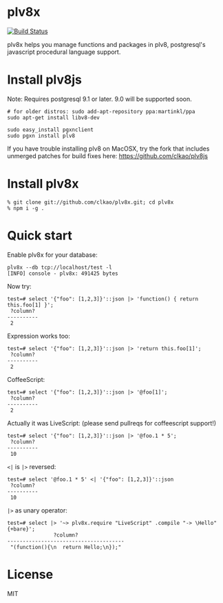 plv8x
======

[![Build Status](https://travis-ci.org/clkao/plv8x.png?branch=master)](https://travis-ci.org/clkao/plv8x)

plv8x helps you manage functions and packages in plv8, postgresql's javascript
procedural language support.

# Install plv8js

Note: Requires postgresql 9.1 or later.  9.0 will be supported soon.

```
# for older distros: sudo add-apt-repository ppa:martinkl/ppa
sudo apt-get install libv8-dev

sudo easy_install pgxnclient
sudo pgxn install plv8
```

If you have trouble installing plv8 on MacOSX, try the fork that includes unmerged patches for build fixes here: https://github.com/clkao/plv8js

# Install plv8x

    % git clone git://github.com/clkao/plv8x.git; cd plv8x
    % npm i -g .

# Quick start


Enable plv8x for your database:

    plv8x --db tcp://localhost/test -l
    [INFO] console - plv8x: 491425 bytes

Now try:

    test=# select '{"foo": [1,2,3]}'::json |> 'function() { return this.foo[1] }';
     ?column?
    ----------
     2

Expression works too:

    test=# select '{"foo": [1,2,3]}'::json |> 'return this.foo[1]';
     ?column?
    ----------
     2

CoffeeScript:

    test=# select '{"foo": [1,2,3]}'::json |> '@foo[1]';
     ?column?
    ----------
     2


Actually it was LiveScript: (please send pullreqs for coffeescript support!)

    test=# select '{"foo": [1,2,3]}'::json |> '@foo.1 * 5';
     ?column?
    ----------
     10


```<|``` is ```|>``` reversed:

    test=# select '@foo.1 * 5' <| '{"foo": [1,2,3]}'::json
     ?column?
    ----------
     10

```|>``` as unary operator:

    test=# select |> '~> plv8x.require "LiveScript" .compile "-> \Hello" {+bare}';
                   ?column?
    --------------------------------------
     "(function(){\n  return Hello;\n});"

# License

MIT
